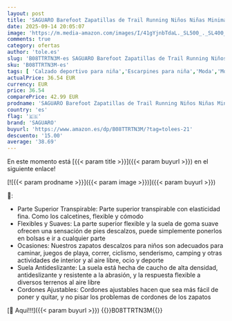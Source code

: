 ```yaml
---
layout: post
title: 'SAGUARO Barefoot Zapatillas de Trail Running Niños Niñas Minimalistas Zapatos de Deporte Antideslizantes Calzado Descalzos para Fitness Correr Montaña Senderismo Agua  Morado  33 EU'
date: 2025-09-14 20:05:07
image: 'https://m.media-amazon.com/images/I/41gYjnbTdaL._SL500_._SL400_.jpg'
comments: true
category: ofertas
author: 'tole.es'
slug: 'B08TTRTN3M-es SAGUARO Barefoot Zapatillas de Trail Running Niños Niñas...'
sku: 'B08TTRTN3M-es'
tags: [ 'Calzado deportivo para niña','Escarpines para niña','Moda','Moda Niña','Moda Niño','Zapatillas deportivas y de moda para niñas','Zapatos de niña','saguaro','zapatos','🇪🇸', ]
actualPrice: 36.54 EUR
currency: EUR
price: 36.54
comparePrice: 42.99 EUR
prodname: 'SAGUARO Barefoot Zapatillas de Trail Running Niños Niñas Minimalistas Zapatos de Deporte Antideslizantes Calzado Descalzos para Fitness Correr Montaña Senderismo Agua  Morado  33 EU'
country: 'es'
flag: '🇪🇸'
brand: 'SAGUARO'
buyurl: 'https://www.amazon.es/dp/B08TTRTN3M/?tag=tolees-21'
descuento: '15.00'
average: '38.69'
---
```


En este momento está [{{< param title >}}]({{< param buyurl >}}) en el siguiente enlace!

[![{{< param prodname >}}]({{< param image >}})]({{< param buyurl >}})

🔎:

- Parte Superior Transpirable: Parte superior transpirable con elasticidad fina. Como los calcetines, flexible y cómodo
- Flexibles y Suaves: La parte superior flexible y la suela de goma suave ofrecen una sensación de pies descalzos, puede simplemente ponerlos en bolsas e ir a cualquier parte
- Ocasiones: Nuestros zapatos descalzos para niños son adecuados para caminar, juegos de playa, correr, ciclismo, senderismo, camping y otras actividades de interior y al aire libre, ocio y deporte
- Suela Antideslizante: La suela está hecha de caucho de alta densidad, antideslizante y resistente a la abrasión, y la respuesta flexible a diversos terrenos al aire libre
- Cordones Ajustables: Cordones ajustables hacen que sea más fácil de poner y quitar, y no pisar los problemas de cordones de los zapatos

[🛒 Aquí!!!]({{< param buyurl >}})
{{<world>}}B08TTRTN3M{{</world>}}
